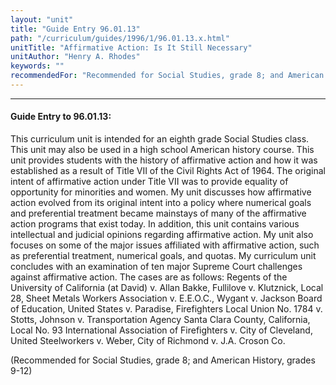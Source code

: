 ```yaml
---
layout: "unit"
title: "Guide Entry 96.01.13"
path: "/curriculum/guides/1996/1/96.01.13.x.html"
unitTitle: "Affirmative Action: Is It Still Necessary"
unitAuthor: "Henry A. Rhodes"
keywords: ""
recommendedFor: "Recommended for Social Studies, grade 8; and American History, grades 9-12"
---
```

<body>
<hr/>
 <h4>
  Guide Entry to 96.01.13:
 </h4>
 This curriculum unit is intended for an eighth grade Social Studies class. This unit may also be used in a high school American history course. This unit provides students with the history of affirmative action and how it was established as a result of Title VII of the Civil Rights Act of 1964. The original intent of affirmative action under Title VII was to provide equality of opportunity for minorities and women. My unit discusses how affirmative action evolved from its original intent into a policy where numerical goals and preferential treatment became mainstays of many of the affirmative action programs that exist today. In addition, this unit contains various intellectual and judicial opinions regarding affirmative action. My unit also focuses on some of the major issues affiliated with affirmative action, such as preferential treatment, numerical goals, and quotas. My curriculum unit concludes with an examination of ten major Supreme Court challenges against affirmative action. The cases are as follows: Regents of the University of California (at David) v. Allan Bakke, Fullilove v. Klutznick, Local 28, Sheet Metals Workers Association v. E.E.O.C., Wygant v. Jackson Board of Education, United States v. Paradise, Firefighters Local Union No. 1784 v. Stotts, Johnson v. Transportation Agency Santa Clara County, California, Local No. 93 International Association of Firefighters v. City of Cleveland, United Steelworkers v. Weber, City of Richmond v. J.A. Croson Co.
 <p>
  (Recommended for Social Studies, grade 8; and American History, grades 9-12)
 </p>

</body>
